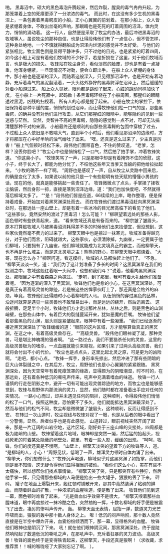 啪。
黑毒沼中，硕大的黑色毒泡升腾起来，然后炸裂，腥臭的毒气冉冉升起，为那笼罩着上空的死瘴更添了一分浓浓的毒气。
而此时，在这没有多少生机的黑毒沼上，一条包裹着黑毒鳄皮的小船，正小心翼翼的前划着。
在那小船上，众人皆是紧绷着身体，不敢出丝毫的声响，那眼睛也是死死的盯着周围的沼泽，体内灵力，悄悄的涌动着。
这一行人，自然便是采取了牧尘的办法，最后冲进黑毒沼的牧域等人，虽说牧尘的那种自信，也是让得段伟他们有了一点信心，但不管怎样，这种身处绝地，一个不慎就得翻船成为沼泽内烂泥的感觉并不太好受。
与他们的紧张相比，牧尘面色倒是显得平静许多，只不过他的目光，也是紧紧的盯着四周，如今这小船上可是有着他们牧域的不少好手，若是折损在了这里，对于他们牧域而言，也是极大的损失。
牧锋站在牧尘身旁，看似淡然的脸庞，却也是有着一点凝重，他浑身绷紧，一旦现情况不对劲，便会立即出手。
在船上众人紧绷的身体中，那小船也是逐渐的深入，而随着这般深入，只见得那沼泽中，也是开始有着动静，充斥着毒气的黑泥翻滚着，一头头格外狰狞的黑毒鳄浮在沼泽上，然后缓缓的对着小船游过来。
船上众人见状，眼角都是跳动了起来，心脏的跳动同样加快了度。
在小船上一片死寂中，起码数十条黑毒鳄环绕在了小船周围，那猩红的眼睛透过黑泥，凶残的扫视着。
所有人的心都是提了起来。
小船在牧尘的掌控下，依旧保持着那种平缓的度，悄悄的划过沼泽，而让得牧锋他们松一口气的是，那些黑毒鳄，的确并没有对他们进行攻击，从它们那猩红的眼睛中，能够隐约的见到一些迷惑与茫然。
显然，灵智并不高的黑毒鳄，隐隐的感觉到一点不对，可却无法搞清楚那种不对的来源。
小船最终还是顺利的自那些黑毒鳄的包围中穿梭了过去，不过船上众人依旧是不敢喘大气，直到半个小时后，他们看见那沼泽的边缘时，方才将那压在心中好半晌的浊气给吐了出来。
“嘿，还真是这么过来了，少主真是厉害！”船上气氛顿时轻松下来，段伟他们面带喜色，不住的赞叹道。
“老爹，怎样？没丢你脸吧？”牧尘心中也是悄悄松了一口气，然后拍了拍手掌，冲着牧锋笑道。
“你这臭小子。
”牧锋笑骂了一声，只是那眼中却是有着掩饰不住的欣慰，这小子，终于长大了，都能为他分忧了，不枉他这些年又当爹又当娘的把他给拉扯起来。
“小牧的确不一样了啊。
”周野也是感叹了一声，自从牧尘从灵路中回来后，的确是变化了太多，如果说以前的他只是一个有些聪明有些天赋的懵懂小男孩的话，现在的他，就真是能够挑起一些责任了。
牧锋微微点了点头，手掌揉了揉牧尘脑袋，然后身形一掠，直接是落到沼泽边缘，道：“我们也加快度吧，不然就得落后柳域太多了。
”“是！”段伟他们皆是应道，66续续的上岸，略作整理，便是保持着戒备，开始加对着黑冥渊深处而去。
而在牧锋他们渡过黑毒沼赶向黑冥渊深处时，在那远处一座山壁上，却是有着一些冰冷的目光居高临下的看见了他们。
“这些家伙，竟然安然的渡过了黑毒沼！怎么可能？！”柳暝望着远处的那些人影，面色顿时有些铁青起来，道。
“看来牧域还真是有备而来的。
”柳宗皱了皱眉头，原本打算趁牧域人马被黑毒沼消耗得差不多的时候他们出来捡便宜，但没想到，这些家伙竟然毫不费力的过来了。
柳擎天眼中也是掠过一抹寒光，牧域准备得越充分，对于他们而言，阻碍就越大，这些家伙，必须清除掉，九幽雀，一定要属于他们柳域，只要拥有了九幽雀，他们柳域就能成为北灵境真正的霸主，而他柳擎天，也不再是什么域主，而是这北灵境之主！熊熊的野心，在柳擎天眼中燃烧着。
“大哥，现在怎么办？”柳暝问道，看这模样，牧域的人马都快赶上他们了。
“不急。
”柳擎天淡淡一笑，道：“我们为了这计划准备了多长的时间？这黑冥渊早在我们的探测之中，牧域这般红着眼一头闷冲，也想和我们斗？”说着，他看向黑冥渊深处，那眼目之中有着森森之色掠过。
“走吧，到了那里，我可有着大礼给他们准备着呢。
”因为逐渐的深入了黑冥渊，牧锋他们也是愈的小心，在这黑冥渊深处，可是真正有着高级灵兽的踪迹，若是被这些凶悍家伙盯上了，那还真是会格外的麻烦，毕竟，牧锋他们还得随时小心着柳域的人马。
队伍悄悄的穿过黑色的丛林，沿途间就算是遇见一些灵兽也不敢轻易出手，而是远远的绕开，然后迅离去。
这般折腾，足足半个小时，牧锋他们方才走出那片丛林，丛林之后，则是黑色的山渊峭壁，在那些山体中，有着巨大的裂缝蔓延开来，犹如恶魔的巨嘴。
牧锋他们望着那些黑色的山渊，眉头则是紧皱起来，眼神中有着一些凝重。
“我们已经逐渐的接近黑冥渊深处了”牧锋缓缓的道：“眼前的这片区域，方才能够算做真正的黑冥渊，在这之中，有着高级灵兽存在。
”“高级灵兽。
”段伟他们眼神凝了凝，那种灵兽，可是堪比神魄境的强者啊。
“这一路过去，我们不要猎杀任何的灵兽，这里的高级灵兽极为的嗜杀，一点血腥就能引来窥视，如果引来了过两头高级灵兽，我们就将会付出不小的代价。
”牧尘也是点点头，这里比起北灵之原，可是更为的凶险啊。
“走吧，都小心点。
”牧锋一挥手，身形率先掠出，然后冲进了那有些阴暗的巨大山体裂缝之中，在其后方，牧尘，周野他们也是小心翼翼的紧紧跟随。
黑冥渊深处，因为天空常年有着死瘴笼罩的缘故，显得颇为的阴暗潮湿，时不时的，在那远处，还有着各种低沉的嘶吼声传来，吼声中充满着嗜血的味道。
牧锋一行人谨慎的行走在阴影之中，避开一切有可能出现灵兽踪迹的地方，而牧尘也是能够感觉到，牧锋与周野体内那流淌的灵力，显然，他们随时都在准备着出手应对任何的突情况。
一路小心而过，却并未遇见任何的阻拦，这种顺利，令得段伟他们悄悄的松了一口气，按照这种度，恐怕要不了多久，他们就能抵达黑冥渊最深处了。
然而与他们的松气不同，牧尘却是微微皱了皱眉头，这种顺利，反而让得感到不安。
在转过一次山道时，牧尘视线与牧锋对视了一眼，也是从后者的眼中看出了一分警惕，显然，后者似乎也是有此感觉。
山道转过，眼前视线突然开阔了起来，那是一片辽阔的山岩空地，这片区域，刚好处于三座山峰的交接处，四周都是极为陡峭的山壁。
牧锋望着这片地域，眼神却是突然一凝，然后猛的抬起头，视线死死的盯着某处隐蔽的峭壁处，那里，有着一些人影，缓缓的出现。
“呵呵，牧锋，你们的度还真是不慢啊。
”山壁上，柳擎天淡笑的望着下方的牧锋等人，道。
“是柳域的人，小心！”周野见状，低喝了一声，雄浑灵力顿时自体内涌了出来。
“柳擎天，你们想做什么？”牧锋沉声喝道，柳域似乎对这黑冥渊了如指掌，而他们则是毫不知情，这无疑令得他们显得相当的被动。
“看你们这么小心，实在有些不太痛快，所以想帮你们找点事情做。
”柳擎天笑了笑，只是那笑容有些狰狞，然后他手掌一挥，只见得那些柳域的人马便是抬出一些大罐子，狠狠的丢了下来。
砰砰。
罐子在地面上爆裂开来，殷红顿时铺散开来，那其中竟然装满了粘稠的鲜血，而随着鲜血的扩散，一种浓浓的血腥味道，便是散了出来。
牧锋他们见到这一幕，面色顿时难看了起来。
“光是兽血似乎效果不是很大。
”柳擎天嗅着那些血腥味道，眼中再度掠过一抹冷酷之色，突然袖袍一挥，十数名柳域的好手便是被震飞了出去，凄厉的惨叫声传开。
轰。
柳擎天面无表情，屈指一弹，数道灵力光芒呼啸而出，狠狠的轰中那十数人身体之上。
嘭！低沉的闷声响彻，那十数人竟然直接是在半空中爆炸开来，血雾纷纷倾洒而下，那一幕，显得格外的血腥。
牧锋他们眼神也是阴沉了下来。
吼！就在他们眼神阴沉间，那黑冥渊深处，终于是陡然响彻起了数道低沉的嘶吼之声，在那吼声中，充斥着狂暴的灵力波动。
高级灵兽！牧锋的面色终于是变得铁青起来，这柳擎天，手段还真是狠啊！（求收藏，求推荐票！！喊的喉咙哑了大家别忘记了啊。
）。
